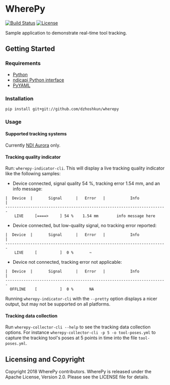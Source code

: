 # WherePy

[![Build Status](https://travis-ci.org/dzhoshkun/wherepy.svg?branch=master)](https://travis-ci.org/dzhoshkun/wherepy)
[![License](https://img.shields.io/badge/License-Apache%202.0-blue.svg)](https://github.com/dzhoshkun/wherepy/blob/master/LICENSE)

Sample application to demonstrate real-time tool tracking.

## Getting Started

### Requirements

* [Python][python]
* [ndicapi Python interface][ndicapi-py]
* [PyYAML][pyyaml]

[python]: https://www.python.org/
[ndicapi-py]: https://github.com/PlusToolkit/ndicapi#python
[pyyaml]: https://github.com/yaml/pyyaml

### Installation

`pip install git+git://github.com/dzhoshkun/wherepy`

### Usage

#### Supported tracking systems

Currently [NDI Aurora][ndi-aurora] only.

[ndi-aurora]: https://www.ndigital.com/medical/products/aurora/

#### Tracking quality indicator

Run: `wherepy-indicator-cli`.
This will display a live tracking quality indicator like the following samples:

* Device connected, signal quality 54 %, tracking error 1.54 mm, and an info message:

```
|  Device  |       Signal      |   Error   |           Info           |
-----------------------------------------------------------------------
    LIVE     [====>     ] 54 %    1.54 mm        info message here
```

* Device connected, but low-quality signal, no tracking error reported:

```
|  Device  |       Signal      |   Error   |           Info           |
-----------------------------------------------------------------------
    LIVE     [          ]  0 %       ~
```

* Device not connected, tracking error not applicable:

```
|  Device  |       Signal      |   Error   |           Info           |
-----------------------------------------------------------------------
  OFFLINE    [          ]  0 %       NA
```

Running `wherepy-indicator-cli` with the `--pretty` option displays a nicer output, but may not be supported on all 
platforms.

#### Tracking data collection

Run `wherepy-collector-cli --help` to see the tracking data collection options.
For instance `wherepy-collector-cli -p 5 -o tool-poses.yml` to capture the tracking tool's
poses at 5 points in time into the file `tool-poses.yml`.

## Licensing and Copyright

Copyright 2018 WherePy contributors.
WherePy is released under the Apache License, Version 2.0.
Please see the LICENSE file for details.
